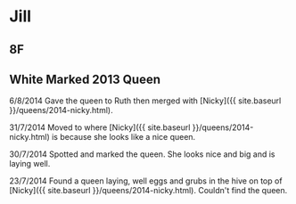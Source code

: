 # Jill

## 8F

## White Marked 2013 Queen 

6/8/2014 Gave the queen to Ruth then merged with [Nicky]({{ site.baseurl }}/queens/2014-nicky.html).

31/7/2014 Moved to where [Nicky]({{ site.baseurl }}/queens/2014-nicky.html) is because she looks like a nice queen.

30/7/2014 Spotted and marked the queen. She looks nice and big and is laying well.

23/7/2014 Found a queen laying, well eggs and grubs in the hive on top of [Nicky]({{ site.baseurl }}/queens/2014-nicky.html).  Couldn't find the queen.
